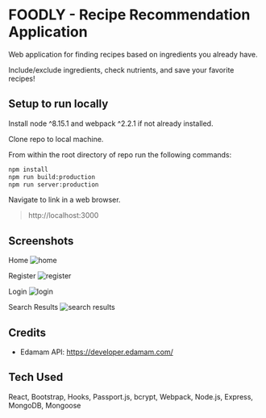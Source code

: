 # FOODLY - Recipe Recommendation Application
Web application for finding recipes based on ingredients you already have.

Include/exclude ingredients, check nutrients, and save your favorite recipes!

## Setup to run locally

Install node ^8.15.1 and webpack ^2.2.1 if not already installed.

Clone repo to local machine.

From within the root directory of repo run the following commands:

```sh
npm install
npm run build:production
npm run server:production
```

Navigate to link in a web browser.
>http://localhost:3000

## Screenshots
Home
![home](https://foodly-mvp.s3-us-west-1.amazonaws.com/ss-home.png)

Register
![register](https://foodly-mvp.s3-us-west-1.amazonaws.com/ss-register.png)

Login
![login](https://foodly-mvp.s3-us-west-1.amazonaws.com/ss-login.png)

Search Results
![search results](https://foodly-mvp.s3-us-west-1.amazonaws.com/ss-search.png)

## Credits
- Edamam API: https://developer.edamam.com/

## Tech Used
React, Bootstrap, Hooks, Passport.js, bcrypt, Webpack, Node.js, Express, MongoDB, Mongoose